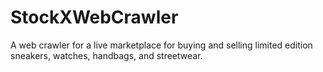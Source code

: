# StockXWebCrawler
A web crawler for a live marketplace for buying and selling limited edition sneakers, watches, handbags, and streetwear.

